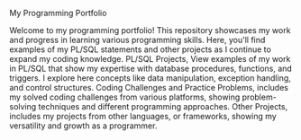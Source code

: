 My Programming Portfolio


Welcome to my programming portfolio!
This repository showcases my work and progress in learning various programming skills. Here, you'll find examples of my PL/SQL statements and other projects as I continue to expand my coding knowledge. 
PL/SQL Projects, View examples of my work in PL/SQL that show my expertise with database procedures, functions, and triggers. I explore here concepts like data manipulation, exception handling, and control 
structures. Coding Challenges and Practice Problems, includes my solved coding challenges from various platforms, showing problem-solving techniques and different programming approaches. Other Projects, includes
my projects from other languages, or frameworks, showing my versatility and growth as a programmer.
